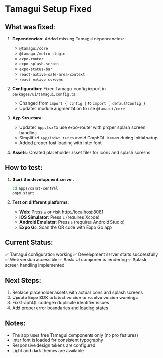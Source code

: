 # Tamagui Setup Fixed

## What was fixed:

1. **Dependencies**: Added missing Tamagui dependencies:
   - `@tamagui/core`
   - `@tamagui/metro-plugin`
   - `expo-router`
   - `expo-splash-screen`
   - `expo-status-bar`
   - `react-native-safe-area-context`
   - `react-native-screens`

2. **Configuration**: Fixed Tamagui config import in `packages/ui/tamagui.config.ts`:
   - Changed from `import { config }` to `import { defaultConfig }`
   - Updated module augmentation to use `@tamagui/core`

3. **App Structure**: 
   - Updated `App.tsx` to use expo-router with proper splash screen handling
   - Simplified `app/index.tsx` to avoid GraphQL issues during initial setup
   - Added proper font loading with Inter font

4. **Assets**: Created placeholder asset files for icons and splash screens

## How to test:

1. **Start the development server**:
   ```bash
   cd apps/carat-central
   pnpm start
   ```

2. **Test on different platforms**:
   - **Web**: Press `w` or visit http://localhost:8081
   - **iOS Simulator**: Press `i` (requires Xcode)
   - **Android Emulator**: Press `a` (requires Android Studio)
   - **Expo Go**: Scan the QR code with Expo Go app

## Current Status:

✅ Tamagui configuration working
✅ Development server starts successfully
✅ Web version accessible
✅ Basic UI components rendering
✅ Splash screen handling implemented

## Next Steps:

1. Replace placeholder assets with actual icons and splash screens
2. Update Expo SDK to latest version to resolve version warnings
3. Fix GraphQL codegen duplicate identifier issues
4. Add proper error boundaries and loading states

## Notes:

- The app uses free Tamagui components only (no pro features)
- Inter font is loaded for consistent typography
- Responsive design tokens are configured
- Light and dark themes are available